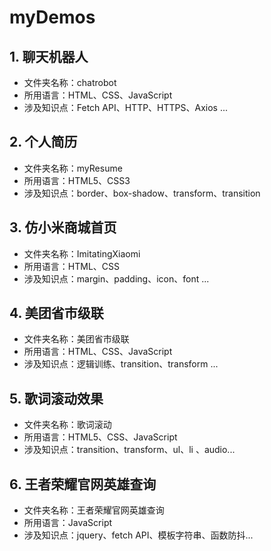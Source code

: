 # myDemos

## 1. 聊天机器人

- 文件夹名称：chatrobot
- 所用语言：HTML、CSS、JavaScript
- 涉及知识点：Fetch API、HTTP、HTTPS、Axios ...

## 2. 个人简历

- 文件夹名称：myResume
- 所用语言：HTML5、CSS3
- 涉及知识点：border、box-shadow、transform、transition

## 3. 仿小米商城首页

- 文件夹名称：ImitatingXiaomi
- 所用语言：HTML、CSS
- 涉及知识点：margin、padding、icon、font ...

## 4. 美团省市级联

- 文件夹名称：美团省市级联
- 所用语言：HTML、CSS、JavaScript
- 涉及知识点：逻辑训练、transition、transform ...

## 5. 歌词滚动效果

- 文件夹名称：歌词滚动
- 所用语言：HTML5、CSS、JavaScript
- 涉及知识点：transition、transform、ul、li 、audio...

## 6. 王者荣耀官网英雄查询

- 文件夹名称：王者荣耀官网英雄查询
- 所用语言：JavaScript
- 涉及知识点：jquery、fetch API、模板字符串、函数防抖...

